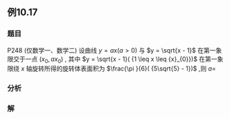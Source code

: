 ## 例10.17
### 题目
P248 (仅数学一、数学二) 设曲线 $y = {ax}( {a > 0})$ 与 $y = \sqrt{x - 1}$ 在第一象限交于一点 $( {{x}_{0}, a{x}_{0}})$ ,
其中 $y = \sqrt{x - 1}( {1 \leq x \leq {x}_{0}})$ 在第一象限绕 $x$ 轴旋转所得的旋转体表面积为 $\frac{\pi }{6}( {5\sqrt{5} - 1})$ ,则 $a =$ 
### 分析

### 解